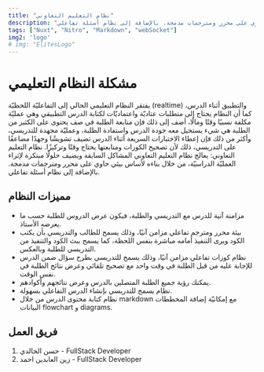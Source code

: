 ```yaml
---
title: "نظام التعليم التعاوني"
description: "يعالج نظام التعليم التعاوني المشاكل السابقة ويضيف حلولًا مبتكرة لإثراء العمليّة الدراسيّة، من خلال بناءه لأساس بيئي حاوي على محرر ومترجمات مدمجة. بالإضافة إلى نظام أسئلة تفاعلي."
tags: ["Nuxt", "Nitro", "Markdown", "webSocket"]
img2: 'logo'
# img: "ElitesLogo"
---
```


# مشكلة النظام التعليمي

يفتقر النظام التعليمي الحالي إلى التفاعليّة اللحظيّة (realtime) والتطبيق أثناء الدرس، كما أن النظام يحتاج إلى متطلبات عتاديّة واعتماديّات لكتابة الدرس التطبيقي وهي عمليّة مكلفة نسبيًا وقتًا ومالًا، أضف إلى ذلك فإن متابعة الطلبة في صف يحتوى على الكثير من الطلبة هي شيء يستحيل معه جودة الدرس واستفادة الطلبة، وعمليّة مجهدة للتدريسي، وأكثر من ذلك فإن إعطاء الاختبارات السريعة أثناء الدرس تضيف تشويشًا وجهدًا مضاعفًا على التدريسي، ذلك لأن تصحيح الكوزات ومتابعتها يحتاج وقتًا وتركيزًا.
نظام التعليم التعاوني: يعالج نظام التعليم التعاوني المشاكل السابقة ويضيف حلولًا مبتكرة لإثراء العمليّة الدراسيّة، من خلال بناءه لأساس بيئي حاوي على محرر ومترجمات مدمجة. بالإضافة إلى نظام أسئلة تفاعلي.

## مميزات النظام

* مزامنة آنية للدرس مع التدريسي والطلبة، فيكون عرض الدروس للطلبة حسب ما يعرضه الأستاذ.
* بيئة محرر ومترجم تفاعلي مزامن آنيًا، وذلك يسمح للطالب والتدريسي بأن يكتب الكود ويرى التنفيذ أمامه مباشرة بنفس اللحظة، كما يسمح ببث الكود والتنفيذ من التدريسي للطلبة وبالعكس.
* نظام كوزات تفاعلي مزامن آنيًا، وذلك يسمح للتدريسي بطرح سؤال ضمن الدرس للإجابة عليه من قبل الطلبة في وقت واحد مع تصحيح تلقائي وعرض نتائج الطلبة في نفس الوقت.
* يمكنك رؤية جميع الطلبة المتصلين بالدرس وعرض نتائجهم وأكوادهم.
* نظام يسمح للتدريسي بإنشاء الدرس التفاعلي بسهولة.
* نظام كتابة محتوى الدرس من خلال markdown مع إمكانيّة إضافة المخططات البيانات flowchart و diagrams.


## فريق العمل

1. حسن الخالدي - FullStack Developer
1. زين العابدين احمد - FullStack Developer